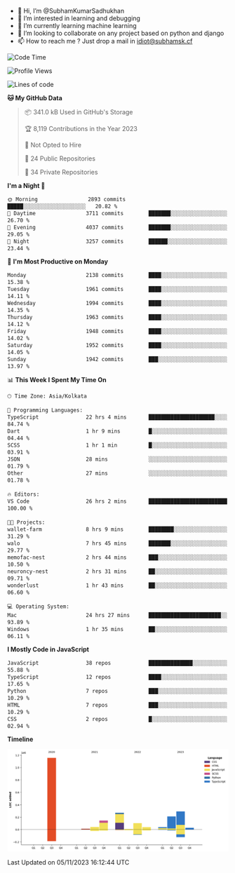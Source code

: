 - 👋 Hi, I’m @SubhamKumarSadhukhan
- 👀 I’m interested in learning and debugging
- 🌱 I’m currently learning machine learning
- 💞️ I’m looking to collaborate on any project based on python and django
- 📫 How to reach me ?
      Just drop a mail in idiot@subhamsk.cf

<!---
SubhamKumarSadhukhan/SubhamKumarSadhukhan is a ✨ special ✨ repository because its `README.md` (this file) appears on your GitHub profile.
You can click the Preview link to take a look at your changes.
--->


<!--START_SECTION:waka-->
![Code Time](http://img.shields.io/badge/Code%20Time-1%2C629%20hrs%2036%20mins-blue)

![Profile Views](http://img.shields.io/badge/Profile%20Views-1-blue)

![Lines of code](https://img.shields.io/badge/From%20Hello%20World%20I%27ve%20Written-2.3%20million%20lines%20of%20code-blue)

**🐱 My GitHub Data** 

> 📦 341.0 kB Used in GitHub's Storage 
 > 
> 🏆 8,119 Contributions in the Year 2023
 > 
> 🚫 Not Opted to Hire
 > 
> 📜 24 Public Repositories 
 > 
> 🔑 34 Private Repositories 
 > 
**I'm a Night 🦉** 

```text
🌞 Morning                2893 commits        █████░░░░░░░░░░░░░░░░░░░░   20.82 % 
🌆 Daytime                3711 commits        ███████░░░░░░░░░░░░░░░░░░   26.70 % 
🌃 Evening                4037 commits        ███████░░░░░░░░░░░░░░░░░░   29.05 % 
🌙 Night                  3257 commits        ██████░░░░░░░░░░░░░░░░░░░   23.44 % 
```
📅 **I'm Most Productive on Monday** 

```text
Monday                   2138 commits        ████░░░░░░░░░░░░░░░░░░░░░   15.38 % 
Tuesday                  1961 commits        ████░░░░░░░░░░░░░░░░░░░░░   14.11 % 
Wednesday                1994 commits        ████░░░░░░░░░░░░░░░░░░░░░   14.35 % 
Thursday                 1963 commits        ████░░░░░░░░░░░░░░░░░░░░░   14.12 % 
Friday                   1948 commits        ████░░░░░░░░░░░░░░░░░░░░░   14.02 % 
Saturday                 1952 commits        ████░░░░░░░░░░░░░░░░░░░░░   14.05 % 
Sunday                   1942 commits        ███░░░░░░░░░░░░░░░░░░░░░░   13.97 % 
```


📊 **This Week I Spent My Time On** 

```text
🕑︎ Time Zone: Asia/Kolkata

💬 Programming Languages: 
TypeScript               22 hrs 4 mins       █████████████████████░░░░   84.74 % 
Dart                     1 hr 9 mins         █░░░░░░░░░░░░░░░░░░░░░░░░   04.44 % 
SCSS                     1 hr 1 min          █░░░░░░░░░░░░░░░░░░░░░░░░   03.91 % 
JSON                     28 mins             ░░░░░░░░░░░░░░░░░░░░░░░░░   01.79 % 
Other                    27 mins             ░░░░░░░░░░░░░░░░░░░░░░░░░   01.78 % 

🔥 Editors: 
VS Code                  26 hrs 2 mins       █████████████████████████   100.00 % 

🐱‍💻 Projects: 
wallet-farm              8 hrs 9 mins        ████████░░░░░░░░░░░░░░░░░   31.29 % 
walo                     7 hrs 45 mins       ███████░░░░░░░░░░░░░░░░░░   29.77 % 
memofac-nest             2 hrs 44 mins       ███░░░░░░░░░░░░░░░░░░░░░░   10.50 % 
neuroncy-nest            2 hrs 31 mins       ██░░░░░░░░░░░░░░░░░░░░░░░   09.71 % 
wonderlust               1 hr 43 mins        ██░░░░░░░░░░░░░░░░░░░░░░░   06.60 % 

💻 Operating System: 
Mac                      24 hrs 27 mins      ███████████████████████░░   93.89 % 
Windows                  1 hr 35 mins        ██░░░░░░░░░░░░░░░░░░░░░░░   06.11 % 
```

**I Mostly Code in JavaScript** 

```text
JavaScript               38 repos            ██████████████░░░░░░░░░░░   55.88 % 
TypeScript               12 repos            ████░░░░░░░░░░░░░░░░░░░░░   17.65 % 
Python                   7 repos             ███░░░░░░░░░░░░░░░░░░░░░░   10.29 % 
HTML                     7 repos             ███░░░░░░░░░░░░░░░░░░░░░░   10.29 % 
CSS                      2 repos             █░░░░░░░░░░░░░░░░░░░░░░░░   02.94 % 
```



**Timeline**

![Lines of Code chart](https://raw.githubusercontent.com/SubhamKumarSadhukhan/SubhamKumarSadhukhan/main/assets/bar_graph.png)


 Last Updated on 05/11/2023 16:12:44 UTC
<!--END_SECTION:waka-->
